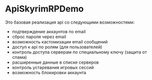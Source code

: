 # ApiSkyrimRPDemo
Это базовая реализация api со следующими возможностями:
- подтверждение аккаунтов по email
- сброс пароля через email
- возможность кастомизации email сообщений
- доступ к api по ролям (для пользователей)
- контроль доступа серверам по специальному ключу (защита от спама)
- расширенные данные в списке серверов
- контроль устаревания игровых сессий
- возможность блокировки аккаунта
